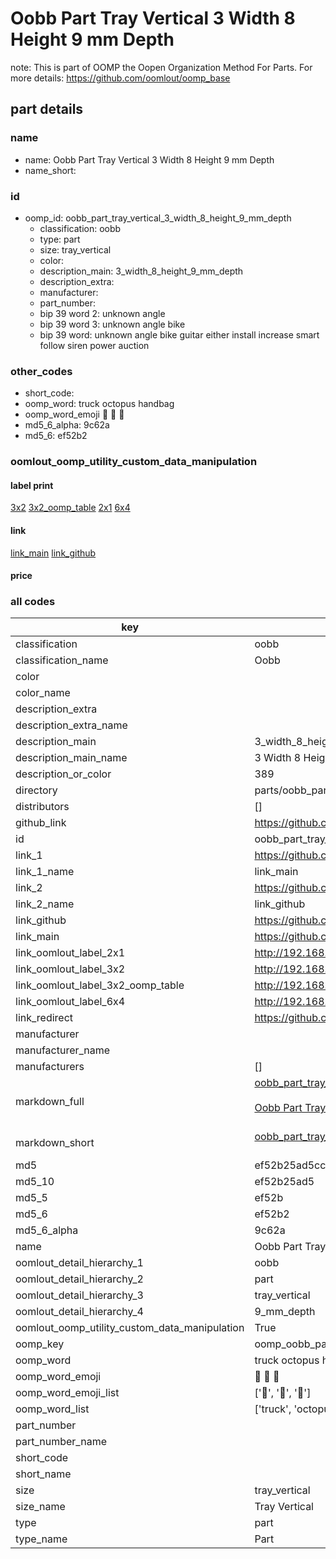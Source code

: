 # Oobb Part Tray Vertical 3 Width 8 Height 9 mm Depth  

note: This is part of OOMP the Oopen Organization Method For Parts. For more details: https://github.com/oomlout/oomp_base

##  part details
  







### name
* name: Oobb Part Tray Vertical 3 Width 8 Height 9 mm Depth
* name_short: 
### id
* oomp_id: oobb_part_tray_vertical_3_width_8_height_9_mm_depth
  * classification: oobb
  * type: part
  * size: tray_vertical
  * color: 
  * description_main: 3_width_8_height_9_mm_depth
  * description_extra: 
  * manufacturer: 
  * part_number: 
  * bip 39 word 2: unknown angle
  * bip 39 word 3: unknown angle bike
  * bip 39 word: unknown angle bike guitar either install increase smart follow siren power auction

### other_codes
* short_code: 
* oomp_word: truck octopus handbag
* oomp_word_emoji :truck: :octopus: :handbag:
* md5_6_alpha: 9c62a
* md5_6: ef52b2






### oomlout_oomp_utility_custom_data_manipulation
#### label print
[3x2](http://192.168.1.245:1112/?label=oomp%209c62a)
[3x2_oomp_table](http://192.168.1.108:1112/?label=oomp%209c62a)
[2x1](http://192.168.1.242:1112/?label=oomp%209c62a)
[6x4](http://192.168.1.55:1112/?label=oomp%209c62a)    

#### link

[link_main](https://github.com/oomlout/oomlout_oomp_version_1_messy/tree/main/parts/oobb_part_tray_vertical_3_width_8_height_9_mm_depth) [link_github](https://github.com/oomlout/oomlout_oomp_version_1_messy/tree/main/parts/oobb_part_tray_vertical_3_width_8_height_9_mm_depth)                             

#### price







### all codes 
| key | value |  
| --- | --- |  
| classification | oobb |  
| classification_name | Oobb |  
| color |  |  
| color_name |  |  
| description_extra |  |  
| description_extra_name |  |  
| description_main | 3_width_8_height_9_mm_depth |  
| description_main_name | 3 Width 8 Height 9 mm Depth |  
| description_or_color | 389 |  
| directory | parts/oobb_part_tray_vertical_3_width_8_height_9_mm_depth |  
| distributors | [] |  
| github_link | https://github.com/oomlout/oomlout_oomp_part_src/tree/main/parts/oobb_part_tray_vertical_3_width_8_height_9_mm_depth |  
| id | oobb_part_tray_vertical_3_width_8_height_9_mm_depth |  
| link_1 | https://github.com/oomlout/oomlout_oomp_version_1_messy/tree/main/parts/oobb_part_tray_vertical_3_width_8_height_9_mm_depth |  
| link_1_name | link_main |  
| link_2 | https://github.com/oomlout/oomlout_oomp_version_1_messy/tree/main/parts/oobb_part_tray_vertical_3_width_8_height_9_mm_depth |  
| link_2_name | link_github |  
| link_github | https://github.com/oomlout/oomlout_oomp_version_1_messy/tree/main/parts/oobb_part_tray_vertical_3_width_8_height_9_mm_depth |  
| link_main | https://github.com/oomlout/oomlout_oomp_version_1_messy/tree/main/parts/oobb_part_tray_vertical_3_width_8_height_9_mm_depth |  
| link_oomlout_label_2x1 | http://192.168.1.242:1112/?label=oomp%209c62a |  
| link_oomlout_label_3x2 | http://192.168.1.245:1112/?label=oomp%209c62a |  
| link_oomlout_label_3x2_oomp_table | http://192.168.1.108:1112/?label=oomp%209c62a |  
| link_oomlout_label_6x4 | http://192.168.1.55:1112/?label=oomp%209c62a |  
| link_redirect | https://github.com/oomlout/oomlout_oomp_version_1_messy/tree/main/parts/oobb_part_tray_vertical_3_width_8_height_9_mm_depth |  
| manufacturer |  |  
| manufacturer_name |  |  
| manufacturers | [] |  
| markdown_full | [oobb_part_tray_vertical_3_width_8_height_9_mm_depth](none)<br>[](none)<br>[Oobb Part Tray Vertical 3 Width 8 Height 9 Mm Depth](none)<br><br> |  
| markdown_short | [oobb_part_tray_vertical_3_width_8_height_9_mm_depth](none)<br><br> |  
| md5 | ef52b25ad5cc8e55d5a3867c2c42376f |  
| md5_10 | ef52b25ad5 |  
| md5_5 | ef52b |  
| md5_6 | ef52b2 |  
| md5_6_alpha | 9c62a |  
| name | Oobb Part Tray Vertical 3 Width 8 Height 9 mm Depth |  
| oomlout_detail_hierarchy_1 | oobb |  
| oomlout_detail_hierarchy_2 | part |  
| oomlout_detail_hierarchy_3 | tray_vertical |  
| oomlout_detail_hierarchy_4 | 9_mm_depth |  
| oomlout_oomp_utility_custom_data_manipulation | True |  
| oomp_key | oomp_oobb_part_tray_vertical_3_width_8_height_9_mm_depth |  
| oomp_word | truck octopus handbag |  
| oomp_word_emoji | :truck: :octopus: :handbag: |  
| oomp_word_emoji_list | [':truck:', ':octopus:', ':handbag:'] |  
| oomp_word_list | ['truck', 'octopus', 'handbag'] |  
| part_number |  |  
| part_number_name |  |  
| short_code |  |  
| short_name |  |  
| size | tray_vertical |  
| size_name | Tray Vertical |  
| type | part |  
| type_name | Part |  

